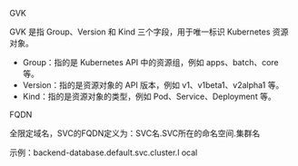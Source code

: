 GVK

GVK 是指 Group、Version 和 Kind 三个字段，用于唯一标识 Kubernetes 资源对象。

- Group：指的是 Kubernetes API 中的资源组，例如 apps、batch、core 等。
- Version：指的是资源对象的 API 版本，例如 v1、v1beta1、v2alpha1 等。
- Kind：指的是资源对象的类型，例如 Pod、Service、Deployment 等。



FQDN

全限定域名，SVC的FQDN定义为：SVC名.SVC所在的命名空间.集群名

示例：backend-database.default.svc.cluster.l ocal 